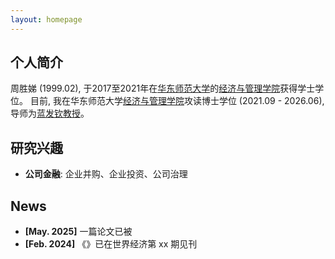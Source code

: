 ```yaml
---
layout: homepage
---
```


## 个人简介

周胜娣 (1999.02), 于2017至2021年在[华东师范大学](https://www.ecnu.edu.cn/)的[经济与管理学院](](https://sem.ecnu.edu.cn/) )获得学士学位。
目前, 我在华东师范大学[经济与管理学院](https://sem.ecnu.edu.cn/)攻读博士学位 (2021.09 - 2026.06), 导师为[蓝发钦教授](https://faculty.ecnu.edu.cn/_s35/lfq_en/main.psp)。

## 研究兴趣

- **公司金融**: 企业并购、企业投资、公司治理
<!-- - **Machine Learning:** meta-learning, incremental learning, transfer learning -->

## News

- **[May. 2025]** 一篇论文已被
- **[Feb. 2024]** 《》已在世界经济第 xx 期见刊
